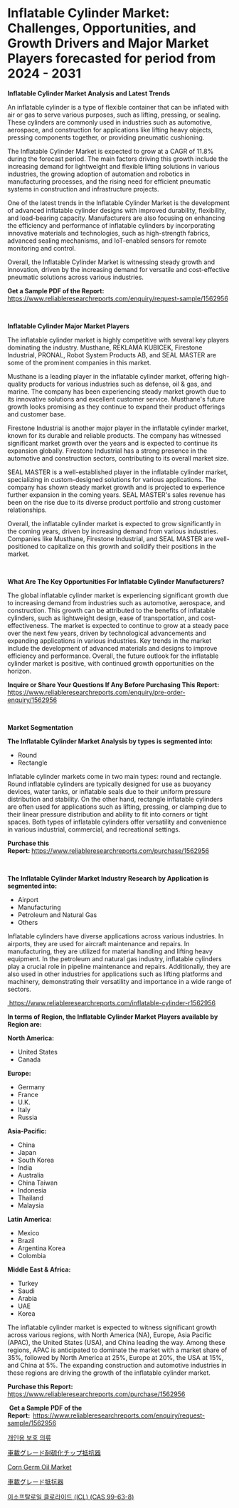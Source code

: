 <p><h1>Inflatable Cylinder Market: Challenges, Opportunities, and Growth Drivers and Major Market Players forecasted for period from 2024 - 2031</h1></p><p><strong>Inflatable Cylinder Market Analysis and Latest Trends</strong></p>
<p><p>An inflatable cylinder is a type of flexible container that can be inflated with air or gas to serve various purposes, such as lifting, pressing, or sealing. These cylinders are commonly used in industries such as automotive, aerospace, and construction for applications like lifting heavy objects, pressing components together, or providing pneumatic cushioning.</p><p>The Inflatable Cylinder Market is expected to grow at a CAGR of 11.8% during the forecast period. The main factors driving this growth include the increasing demand for lightweight and flexible lifting solutions in various industries, the growing adoption of automation and robotics in manufacturing processes, and the rising need for efficient pneumatic systems in construction and infrastructure projects.</p><p>One of the latest trends in the Inflatable Cylinder Market is the development of advanced inflatable cylinder designs with improved durability, flexibility, and load-bearing capacity. Manufacturers are also focusing on enhancing the efficiency and performance of inflatable cylinders by incorporating innovative materials and technologies, such as high-strength fabrics, advanced sealing mechanisms, and IoT-enabled sensors for remote monitoring and control.</p><p>Overall, the Inflatable Cylinder Market is witnessing steady growth and innovation, driven by the increasing demand for versatile and cost-effective pneumatic solutions across various industries.</p></p>
<p><strong>Get a Sample PDF of the Report:&nbsp;</strong> <a href="https://www.reliableresearchreports.com/enquiry/request-sample/1562956">https://www.reliableresearchreports.com/enquiry/request-sample/1562956</a></p>
<p>&nbsp;</p>
<p><strong>Inflatable Cylinder Major Market Players</strong></p>
<p><p>The inflatable cylinder market is highly competitive with several key players dominating the industry. Musthane, REKLAMA KUBICEK, Firestone Industrial, PRONAL, Robot System Products AB, and SEAL MASTER are some of the prominent companies in this market.</p><p>Musthane is a leading player in the inflatable cylinder market, offering high-quality products for various industries such as defense, oil & gas, and marine. The company has been experiencing steady market growth due to its innovative solutions and excellent customer service. Musthane's future growth looks promising as they continue to expand their product offerings and customer base.</p><p>Firestone Industrial is another major player in the inflatable cylinder market, known for its durable and reliable products. The company has witnessed significant market growth over the years and is expected to continue its expansion globally. Firestone Industrial has a strong presence in the automotive and construction sectors, contributing to its overall market size.</p><p>SEAL MASTER is a well-established player in the inflatable cylinder market, specializing in custom-designed solutions for various applications. The company has shown steady market growth and is projected to experience further expansion in the coming years. SEAL MASTER's sales revenue has been on the rise due to its diverse product portfolio and strong customer relationships.</p><p>Overall, the inflatable cylinder market is expected to grow significantly in the coming years, driven by increasing demand from various industries. Companies like Musthane, Firestone Industrial, and SEAL MASTER are well-positioned to capitalize on this growth and solidify their positions in the market.</p></p>
<p>&nbsp;</p>
<p><strong>What Are The Key Opportunities For Inflatable Cylinder Manufacturers?</strong></p>
<p><p>The global inflatable cylinder market is experiencing significant growth due to increasing demand from industries such as automotive, aerospace, and construction. This growth can be attributed to the benefits of inflatable cylinders, such as lightweight design, ease of transportation, and cost-effectiveness. The market is expected to continue to grow at a steady pace over the next few years, driven by technological advancements and expanding applications in various industries. Key trends in the market include the development of advanced materials and designs to improve efficiency and performance. Overall, the future outlook for the inflatable cylinder market is positive, with continued growth opportunities on the horizon.</p></p>
<p><strong>Inquire or Share Your Questions If Any Before Purchasing This Report:</strong> <a href="https://www.reliableresearchreports.com/enquiry/pre-order-enquiry/1562956">https://www.reliableresearchreports.com/enquiry/pre-order-enquiry/1562956</a></p>
<p>&nbsp;</p>
<p><strong>Market Segmentation</strong></p>
<p><strong>The Inflatable Cylinder Market Analysis by types is segmented into:</strong></p>
<p><ul><li>Round</li><li>Rectangle</li></ul></p>
<p><p>Inflatable cylinder markets come in two main types: round and rectangle. Round inflatable cylinders are typically designed for use as buoyancy devices, water tanks, or inflatable seals due to their uniform pressure distribution and stability. On the other hand, rectangle inflatable cylinders are often used for applications such as lifting, pressing, or clamping due to their linear pressure distribution and ability to fit into corners or tight spaces. Both types of inflatable cylinders offer versatility and convenience in various industrial, commercial, and recreational settings.</p></p>
<p><strong>Purchase this Report:&nbsp;</strong><a href="https://www.reliableresearchreports.com/purchase/1562956">https://www.reliableresearchreports.com/purchase/1562956</a></p>
<p>&nbsp;</p>
<p><strong>The Inflatable Cylinder Market Industry Research by Application is segmented into:</strong></p>
<p><ul><li>Airport</li><li>Manufacturing</li><li>Petroleum and Natural Gas</li><li>Others</li></ul></p>
<p><p>Inflatable cylinders have diverse applications across various industries. In airports, they are used for aircraft maintenance and repairs. In manufacturing, they are utilized for material handling and lifting heavy equipment. In the petroleum and natural gas industry, inflatable cylinders play a crucial role in pipeline maintenance and repairs. Additionally, they are also used in other industries for applications such as lifting platforms and machinery, demonstrating their versatility and importance in a wide range of sectors.</p></p>
<p><a href="https://www.reliableresearchreports.com/inflatable-cylinder-r1562956">&nbsp;https://www.reliableresearchreports.com/inflatable-cylinder-r1562956</a></p>
<p><strong>In terms of Region, the Inflatable Cylinder Market Players available by Region are:</strong></p>
<p>
    <p> <strong> North America: </strong>
        <ul>
            <li>United States</li>
            <li>Canada</li>
        </ul>
        </p> 
    <p> <strong> Europe: </strong>
        <ul>
            <li>Germany</li>
            <li>France</li>
            <li>U.K.</li>
            <li>Italy</li>
            <li>Russia</li>
        </ul>
        </p> 
    <p> <strong> Asia-Pacific: </strong>
        <ul>
            <li>China</li>
            <li>Japan</li>
            <li>South Korea</li>
            <li>India</li>
            <li>Australia</li>
            <li>China Taiwan</li>
            <li>Indonesia</li>
            <li>Thailand</li>
            <li>Malaysia</li>
        </ul>
        </p> 
    <p> <strong> Latin America: </strong>
        <ul>
            <li>Mexico</li>
            <li>Brazil</li>
            <li>Argentina Korea</li>
            <li>Colombia</li>
        </ul>
        </p> 
    <p> <strong> Middle East & Africa: </strong>
        <ul>
            <li>Turkey</li>
            <li>Saudi</li>
            <li>Arabia</li>
            <li>UAE</li>
            <li>Korea</li>
        </ul>
    </p>
    </p>
<p><p>The inflatable cylinder market is expected to witness significant growth across various regions, with North America (NA), Europe, Asia Pacific (APAC), the United States (USA), and China leading the way. Among these regions, APAC is anticipated to dominate the market with a market share of 35%, followed by North America at 25%, Europe at 20%, the USA at 15%, and China at 5%. The expanding construction and automotive industries in these regions are driving the growth of the inflatable cylinder market.</p></p>
<p><strong>Purchase this Report: </strong><a href="https://www.reliableresearchreports.com/purchase/1562956">https://www.reliableresearchreports.com/purchase/1562956</a></p>
<p>&nbsp;<strong>Get a Sample PDF of the Report:&nbsp;&nbsp;</strong><a href="https://www.reliableresearchreports.com/enquiry/request-sample/1562956">https://www.reliableresearchreports.com/enquiry/request-sample/1562956</a></p>
<p><strong></strong></p>
<p><p><a href="https://github.com/FelipeGrrady654556/Market-Research-Report-List-2/blob/main/8362833163732.md">개인용 보호 의류</a></p><p><a href="https://github.com/Fatimaklein1/Market-Research-Report-List-1/blob/main/3807096153295.md">車載グレード耐硫化チップ抵抗器</a></p><p><a href="https://github.com/isharif044/Market-Research-Report-List-1/blob/main/corn-germ-oil-market.md">Corn Germ Oil Market</a></p><p><a href="https://github.com/CloydAbbott2023/Market-Research-Report-List-2/blob/main/9643442153294.md">車載グレード抵抗器</a></p><p><a href="https://github.com/vss5505pa7z1p/Market-Research-Report-List-2/blob/main/7250796163731.md">이소프탈로일 클로라이드 (ICL) (CAS 99-63-8)</a></p></p>